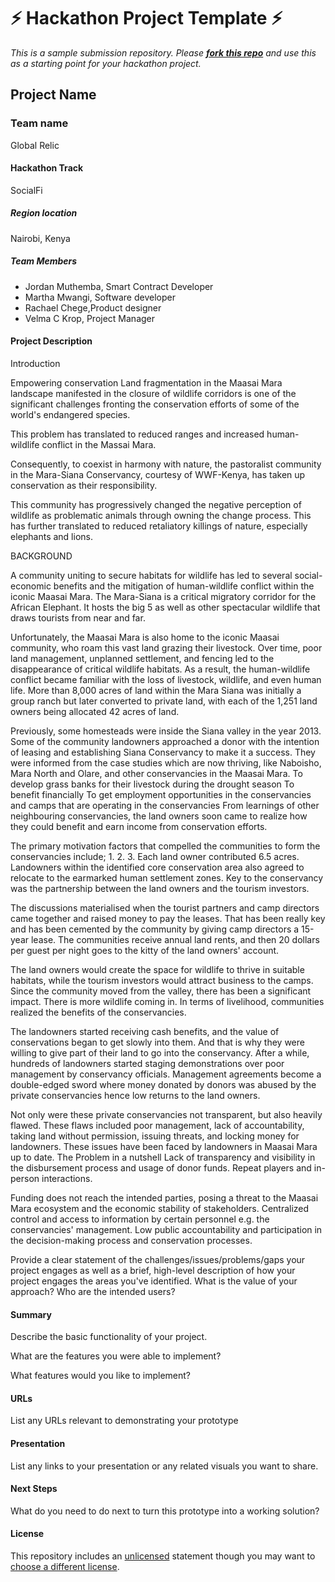 
# ⚡ Hackathon Project Template ⚡

_This is a sample submission repository.
Please [__fork this repo__](https://help.github.com/articles/fork-a-repo/) and use this as a starting point for your hackathon project._

## Project Name

### Team name

Global Relic

#### Hackathon Track

SocialFi

##### Region location

Nairobi, Kenya

##### Team Members

- Jordan Muthemba, Smart Contract Developer
- Martha Mwangi, Software developer
- Rachael Chege,Product designer
- Velma C Krop, Project Manager

#### Project Description

Introduction

Empowering conservation Land fragmentation in the Maasai  Mara landscape manifested in the closure of wildlife corridors is one of the significant challenges fronting the conservation efforts of some of the world's endangered species.

This problem has translated to reduced ranges and increased human-wildlife conflict in the Massai Mara.

Consequently, to coexist in harmony with nature, the pastoralist community in the Mara-Siana Conservancy, courtesy of WWF-Kenya, has taken up conservation as their responsibility.

This community has progressively changed the negative perception of wildlife as problematic animals through owning the change process. This has further translated to reduced retaliatory killings of nature, especially elephants and lions.

BACKGROUND

A community uniting to secure habitats for wildlife has led to several social-economic benefits and the mitigation of human-wildlife conflict within the iconic Maasai Mara. The Mara-Siana is a critical migratory corridor for the African Elephant. It hosts the big 5 as well as other spectacular wildlife that draws tourists from near and far.

Unfortunately, the Maasai  Mara is also home to the iconic Maasai community, who roam this vast land grazing their livestock. Over time, poor land management, unplanned settlement, and fencing led to the disappearance of critical wildlife habitats. As a result, the human-wildlife conflict became familiar with the loss of livestock, wildlife, and even human life. More than 8,000 acres of land within the Mara Siana was initially a group ranch but later converted to private land, with each of the 1,251 land owners being allocated 42 acres of land.

Previously, some homesteads were inside the Siana valley in the year 2013. Some of the community landowners approached a donor with the intention of leasing and establishing Siana Conservancy to make it a success. They were informed from the case studies which are now thriving, like Naboisho, Mara North and Olare, and other conservancies in the Maasai Mara. To develop grass banks for their livestock during the drought season To benefit financially To get employment opportunities in the conservancies and camps that are operating in the conservancies From learnings of other neighbouring conservancies, the land owners soon came to realize how they could benefit and earn income from conservation efforts.

The primary motivation factors that compelled the communities to form the conservancies include; 1. 2. 3. Each land owner contributed 6.5 acres. Landowners within the identified core conservation area also agreed to relocate to the earmarked human settlement zones. Key to the conservancy was the partnership between the land owners and the tourism investors.

The discussions materialised when the tourist partners and camp directors came together and raised money to pay the leases. That has been really key and has been cemented by the community by giving camp directors a 15-year lease. The communities receive annual land rents, and then 20 dollars per guest per night goes to the kitty of the land owners' account.

The land owners would create the space for wildlife to thrive in suitable habitats, while the tourism investors would attract business to the camps. Since the community moved from the valley, there has been a significant impact. There is more wildlife coming in. In terms of livelihood, communities realized the benefits of the conservancies.

The landowners started receiving cash benefits, and the value of conservations began to get slowly into them. And that is why they were willing to give part of their land to go into the conservancy. After a while, hundreds of landowners started staging demonstrations over poor management by conservancy officials. Management agreements become a double-edged sword where money donated by donors was abused by the private conservancies hence low returns to the land owners.

Not only were these private conservancies not transparent, but also heavily flawed. These flaws included poor management, lack of accountability, taking land without permission, issuing threats, and locking money for landowners. These issues have been faced by landowners in Maasai Mara up to date. The Problem in a nutshell Lack of transparency and visibility in the disbursement process and usage of donor funds. Repeat players and in-person interactions.

Funding does not reach the intended parties, posing a threat to the Maasai Mara ecosystem and the economic stability of stakeholders. Centralized control and access to information by certain personnel e.g. the conservancies' management. Low public accountability and participation in the decision-making process and conservation processes.



Provide a clear statement of the challenges/issues/problems/gaps your project engages as well as a brief, high-level description of how your project engages the areas you've identified. What is the value of your approach? Who are the intended users?

#### Summary

Describe the basic functionality of your project.

What are the features you were able to implement?

What features would you like to implement?

#### URLs

List any URLs relevant to demonstrating your prototype

#### Presentation

List any links to your presentation or any related visuals you want to share.

#### Next Steps

What do you need to do next to turn this prototype into a working solution?

#### License

This repository includes an [unlicensed](http://unlicense.org/) statement though you may want to [choose a different license](https://choosealicense.com/).
